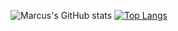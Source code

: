 ![Marcus's GitHub stats](https://github-readme-stats.vercel.app/api?username=MarcusNoordstrom&show_icons=true&theme=codeSTACKr&count_private=true)
[![Top Langs](https://github-readme-stats.vercel.app/api/top-langs/?username=MarcusNoordstrom&layout=compact&theme=codeSTACKr&count_private=true)](https://github.com/anuraghazra/github-readme-stats)
